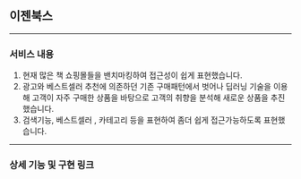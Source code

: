 ## 이젠북스 

---
### 서비스 내용

1. 현재 많은 책 쇼핑몰들을 밴치마킹하여 접근성이 쉽게 표현했습니다.
2. 광고와 베스트셀러 추천에 의존하던 기존 구매패턴에서 벗어나 딥러닝 기술을 이용해 고객이 자주 구매한 상품을 바탕으로 고객의 취향을 분석해 새로운 상품을 추진했습니다.
3. 검색기능, 베스트셀러 , 카테고리 등을 표현하여 좀더 쉽게 접근가능하도록 표현했습니다.
---
### 상세 기능 및 구현 링크


